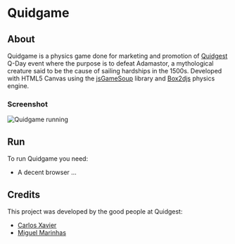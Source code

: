 # Quidgame

## About
Quidgame is a physics game done for marketing and promotion of [Quidgest][0] Q-Day event where the purpose is to defeat Adamastor, a mythological creature said to be the cause of sailing hardships in the 1500s. Developed with HTML5 Canvas using the [jsGameSoup][1] library and [Box2djs][2] physics engine.

### Screenshot
![Quidgame running](http://dl.dropbox.com/u/175565/Quidgest/Projects/QGame/quidgame_screen2.png)

## Run
To run Quidgame you need:

* A decent browser ...

## Credits
This project was developed by the good people at Quidgest:

* [Carlos Xavier][3]
* [Miguel Marinhas][4]

[0]: http://www.quidgest.com
[1]: http://mccormick.cx/projects/jsGameSoup
[2]: https://github.com/thinkpixellab/box2d
[3]: http://www.linkedin.com/pub/carlos-xavier/0/683/587
[4]: https://github.com/miguelm

